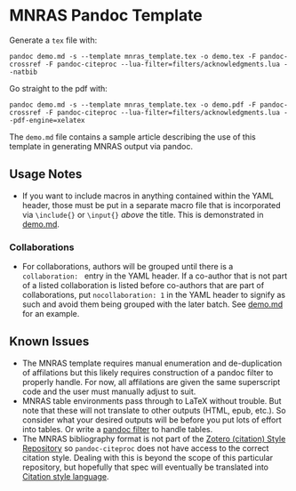 # MNRAS Pandoc Template

Generate a `tex` file with:

```
pandoc demo.md -s --template mnras_template.tex -o demo.tex -F pandoc-crossref -F pandoc-citeproc --lua-filter=filters/acknowledgments.lua --natbib
```

Go straight to the pdf with:

```
pandoc demo.md -s --template mnras_template.tex -o demo.pdf -F pandoc-crossref -F pandoc-citeproc --lua-filter=filters/acknowledgments.lua --pdf-engine=xelatex
```

The `demo.md` file contains a sample article describing the use of this template in generating MNRAS output via pandoc.

## Usage Notes

* If you want to include macros in anything contained within the YAML header, those must be put in a separate macro file that is incorporated via `\include{}` or `\input{}` *above* the title. This is demonstrated in [demo.md](demo.md).

### Collaborations

* For collaborations, authors will be grouped until there is a `collaboration: ` entry in the YAML header. If a co-author that is not part of a listed collaboration is listed before co-authors that are part of collaborations, put `nocollaboration: 1` in the YAML header to signify as such and avoid them being grouped with the later batch. See [demo.md](demo.md) for an example.

## Known Issues

* The MNRAS template requires manual enumeration and de-duplication of affilations but this likely requires construction of a pandoc filter to properly handle. For now, all affilations are given the same superscript code and the user must manually adjust to suit.
* MNRAS table environments pass through to LaTeX without trouble. But note that these will not translate to other outputs (HTML, epub, etc.). So consider what your desired outputs will be before you put lots of effort into tables. Or write a [pandoc filter](https://pandoc.org/filters.html) to handle tables.
* The MNRAS bibliography format is not part of the [Zotero (citation) Style Repository](https://www.zotero.org/styles) so `pandoc-citeproc` does not have access to the correct citation style. Dealing with this is beyond the scope of this particular repository, but hopefully that spec will eventually be translated into [Citation style language](https://citationstyles.org/).
